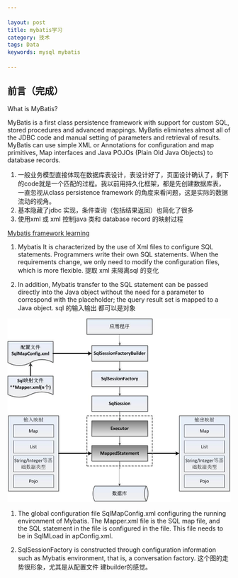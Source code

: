 ```yaml
---

layout: post
title: mybatis学习
category: 技术
tags: Data
keywords: mysql mybatis

---
```


## 前言（完成）

What is MyBatis?

MyBatis is a first class persistence framework with support for custom SQL, stored procedures and advanced mappings. MyBatis eliminates almost all of the JDBC code and manual setting of parameters and retrieval of results. MyBatis can use simple XML or Annotations for configuration and map primitives, Map interfaces and Java POJOs (Plain Old Java Objects) to database records.

1. 一般业务模型直接体现在数据库表设计，表设计好了，页面设计确认了，剩下的code就是一个匹配的过程。我以前用持久化框架，都是先创建数据库表，一直忽视从class persistence framework 的角度来看问题，这是实际的数据流动的视角。
2. 基本隐藏了jdbc 实现，条件查询（包括结果返回）也简化了很多
3. 使用xml 或 xml 控制java 类和 database record 的映射过程




[Mybatis framework learning](http://www.codeblogbt.com/archives/303221)

1. Mybatis It is characterized by the use of Xml files to configure SQL statements. Programmers write their own SQL statements. When the requirements change, we only need to modify the configuration files, which is more flexible. 提取 xml  来隔离sql 的变化

2. In addition, Mybatis transfer to the SQL statement can be passed directly into the Java object without the need for a parameter to correspond with the placeholder; the query result set is mapped to a Java object.  sql 的输入输出 都可以是对象

![](/public/upload/data/mybatis_framework.jpg)

1. The global configuration file SqlMapConfig.xml configuring the running environment of Mybatis. The Mapper.xml file is the SQL map file, and the SQL statement in the file is configured in the file. This file needs to be in SqlMLoad in apConfig.xml.

2. SqlSessionFactory is constructed through configuration information such as Mybatis environment, that is, a conversation factory. 这个图的走势很形象，尤其是从配置文件 建builder的感觉。